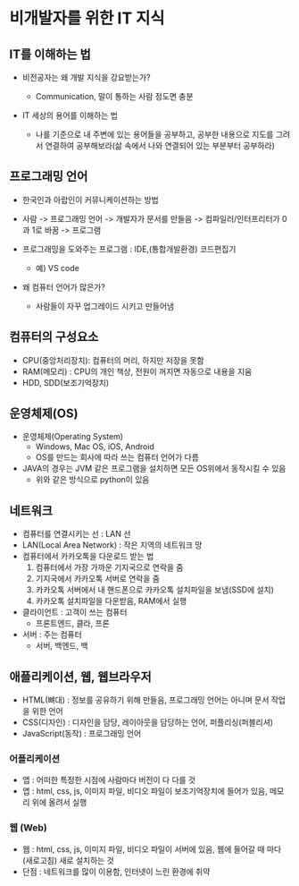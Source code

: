 # 비개발자를 위한 IT 지식

## IT를 이해하는 법
- 비전공자는 왜 개발 지식을 강요받는가?
    - Communication, 말이 통하는 사람 정도면 충분

- IT 세상의 용어를 이해하는 법
    - 나를 기준으로 내 주변에 있는 용어들을 공부하고, 공부한 내용으로 지도를 그려서 연결하여 공부해보라(삶 속에서 나와 연결되어 있는 부분부터 공부하라)

## 프로그래밍 언어
- 한국인과 아랍인이 커뮤니케이션하는 방법

- 사람 -> 프로그래밍 언어 -> 개발자가 문서를 만들음 -> 컴파일러/인터프리터가 0과 1로 바꿈 -> 프로그램

- 프로그래밍을 도와주는 프로그램 : IDE,(통합개발환경) 코드편집기
    - 예) VS code

- 왜 컴퓨터 언어가 많은가?
    - 사람들이 자꾸 업그레이드 시키고 만들어냄

## 컴퓨터의 구성요소
- CPU(중앙처리장치): 컴퓨터의 머리, 하지만 저장을 못함
- RAM(메모리) : CPU의 개인 책상, 전원이 꺼지면 자동으로 내용을 지움
- HDD, SDD(보조기억장치)

## 운영체제(OS)
- 운영체제(Operating System)
    - Windows, Mac OS, iOS, Android
    - OS를 만드는 회사에 따라 쓰는 컴퓨터 언어가 다름
- JAVA의 경우는 JVM 같은 프로그램을 설치하면 모든 OS위에서 동작시킬 수 있음
    - 위와 같은 방식으로 python이 있음

## 네트워크
- 컴퓨터를 연결시키는 선 : LAN 선
- LAN(Local Area Network) : 작은 지역의 네트워크 망
- 컴퓨터에서 카카오톡을 다운로드 받는 법
    1. 컴퓨터에서 가장 가까운 기지국으로 연락을 줌
    2. 기지국에서 카카오톡 서버로 연락을 줌
    3. 카카오톡 서버에서 내 핸드폰으로 카카오톡 설치파일을 보냄(SSD에 설치)
    4. 카카오톡 설치파일을 다운받음, RAM에서 실행
- 클라이언트 : 고객이 쓰는 컴퓨터
    - 프론트엔드, 클라, 프론
- 서버 : 주는 컴퓨터
    - 서버, 백엔드, 백

## 애플리케이션, 웹, 웹브라우저

- HTML(뼈대) : 정보를 공유하기 위해 만들음, 프로그래밍 언어는 아니며 문서 작업을 위한 언어
- CSS(디자인) : 디자인을 담당, 레이아웃을 담당하는 언어, 퍼플리싱(퍼블리셔)
- JavaScript(동작) : 프로그래밍 언어

### 어플리케이션
- 앱 : 어떠한 특정한 시점에 사람마다 버전이 다 다를 것
- 앱 : html, css, js, 이미지 파일, 비디오 파일이 보조기억장치에 들어가 있음, 메모리 위에 올려서 실행

### 웹 (Web)
- 웹 : html, css, js, 이미지 파일, 비디오 파일이 서버에 있음, 웹에 들어갈 때 마다(새로고침) 새로 설치하는 것
- 단점 : 네트워크를 많이 이용함, 인터넷이 느린 환경에 취약